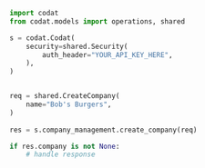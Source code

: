 <!-- Start SDK Example Usage -->
```python
import codat
from codat.models import operations, shared

s = codat.Codat(
    security=shared.Security(
        auth_header="YOUR_API_KEY_HERE",
    ),
)


req = shared.CreateCompany(
    name="Bob's Burgers",
)
    
res = s.company_management.create_company(req)

if res.company is not None:
    # handle response
```
<!-- End SDK Example Usage -->